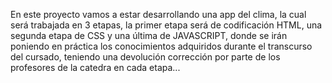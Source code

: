 En este proyecto vamos a estar desarrollando una app del clima, la cual será trabajada en 3 etapas, la primer etapa será de codificación HTML, una segunda etapa de CSS y una última de JAVASCRIPT, donde se irán poniendo en práctica los conocimientos adquiridos durante el transcurso del cursado, teniendo una devolución corrección por parte de los profesores de la catedra en cada etapa...